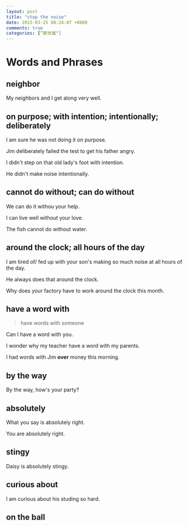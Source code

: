 ```yaml
---
layout: post
title: "stop the noise"
date: 2015-03-25 08:24:07 +0800
comments: true
categories: [“赖世雄"]
---
```


# Words and Phrases

## neighbor

My neighbors and I get along very well.

## on purpose; with intention; intentionally; deliberately

I am sure he was not doing it on purpose.

Jim deliberately failed the test to get his father angry.

I didn't step on that old lady's foot with intention.

He didn't make noise intentionally.

## cannot do without; can do without

We can do it withou your help.

I can live well without your love.

The fish cannot do without water.

## around the clock; all hours of the day

I am tired of/ fed up with your son's making so much noise at all hours of the day.

He always does that around the clock.

Why does your factory have to work around the clock this month.

## have a word with
> have words with someone

Can I have a word with you.

I wonder why my teacher have a word with my parents.

I had words with Jim **over** money this morning. 

## by the way

By the way, how's your party?

## absolutely

What you say is absolutely right.

You are absolutely right.

## stingy

Daisy is absolutely stingy.

## curious about

I am curious about his studing so hard.

## on the ball

